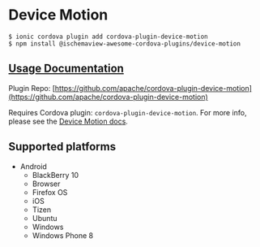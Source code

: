# Device Motion

```
$ ionic cordova plugin add cordova-plugin-device-motion
$ npm install @ischemaview-awesome-cordova-plugins/device-motion
```

## [Usage Documentation](https://danielsogl.gitbook.io/awesome-cordova-plugins/plugins/device-motion/)

Plugin Repo: [https://github.com/apache/cordova-plugin-device-motion](https://github.com/apache/cordova-plugin-device-motion)

Requires Cordova plugin: `cordova-plugin-device-motion`. For more info, please see the [Device Motion docs](https://github.com/apache/cordova-plugin-device-motion).

## Supported platforms

- Android
  - BlackBerry 10
  - Browser
  - Firefox OS
  - iOS
  - Tizen
  - Ubuntu
  - Windows
  - Windows Phone 8
  


